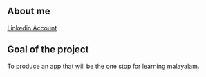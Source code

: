 ## About me

[Linkedin Account]("https://www.linkedin.com/in/aryan-sunil-532920287?utm_source=share&utm_campaign=share_via&utm_content=profile&utm_medium=android_app")

## Goal of the project
To produce an app that will be the one stop for learning malayalam.